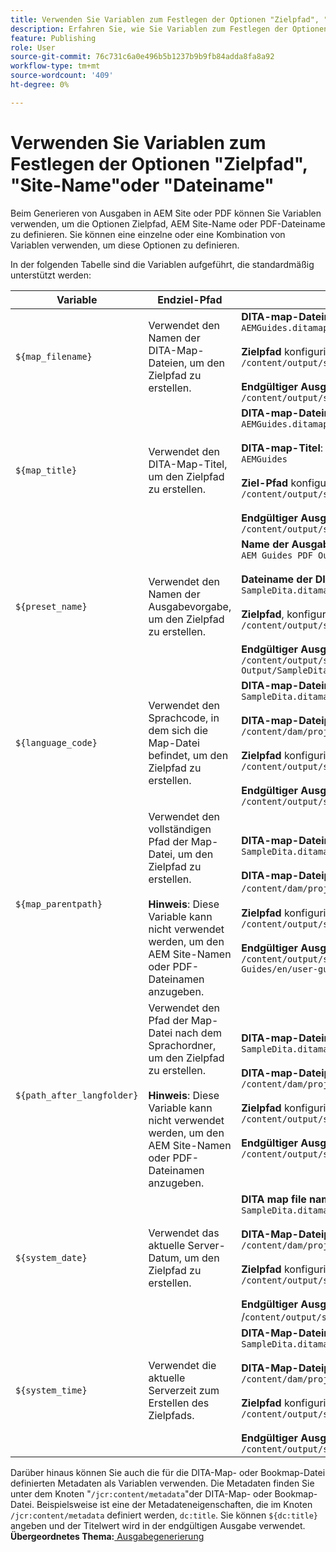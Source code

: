 ```yaml
---
title: Verwenden Sie Variablen zum Festlegen der Optionen "Zielpfad", "Site-Name"oder "Dateiname"
description: Erfahren Sie, wie Sie Variablen zum Festlegen der Optionen für Zielpfad, Site-Name oder Dateiname verwenden. Erfahren Sie mehr über native Variablen, die in AEM Guides unterstützt werden.
feature: Publishing
role: User
source-git-commit: 76c731c6a0e496b5b1237b9b9fb84adda8fa8a92
workflow-type: tm+mt
source-wordcount: '409'
ht-degree: 0%

---
```


# Verwenden Sie Variablen zum Festlegen der Optionen &quot;Zielpfad&quot;, &quot;Site-Name&quot;oder &quot;Dateiname&quot;


Beim Generieren von Ausgaben in AEM Site oder PDF können Sie Variablen verwenden, um die Optionen Zielpfad, AEM Site-Name oder PDF-Dateiname zu definieren. Sie können eine einzelne oder eine Kombination von Variablen verwenden, um diese Optionen zu definieren.

In der folgenden Tabelle sind die Variablen aufgeführt, die standardmäßig unterstützt werden:

| Variable | Endziel-Pfad | Beispiel |
| --- | --- | --- |
| `${map_filename}` | Verwendet den Namen der DITA-Map-Dateien, um den Zielpfad zu erstellen. | **DITA-map-Dateiname**:<br>`AEMGuides.ditamap`<br><br>**Zielpfad** konfiguriert als:<br>`/content/output/sites/${map_filename}`<br><br>**Endgültiger Ausgabespeicherort**:<br>`/content/output/sites/aemGuides/AEMGuides.html` |
| `${map_title}` | Verwendet den DITA-Map-Titel, um den Zielpfad zu erstellen. | **DITA-map-Dateiname**:<br>`AEMGuides.ditamap`<br><br>**DITA-map-Titel**:<br>`AEMGuides`<br><br>**Ziel-Pfad** konfiguriert als:<br>`/content/output/sites/${map_title}`<br><br>**Endgültiger Ausgabespeicherort**:<br>`/content/output/sites/AEMGuides/AEMGuides.html` |
| `${preset_name}` | Verwendet den Namen der Ausgabevorgabe, um den Zielpfad zu erstellen. | **Name der Ausgabevorgabe**:<br>`AEM Guides PDF Output`<br><br>**Dateiname der DITA-Zuordnung**:<br>`SampleDita.ditamap`<br><br>**Zielpfad**, konfiguriert als:<br>`/content/output/sites/${preset_name}`<br><br>**Endgültiger Ausgabespeicherort**:<br>`/content/output/sites/AEM Guides PDF Output/SampleDita.html` |
| `${language_code}` | Verwendet den Sprachcode, in dem sich die Map-Datei befindet, um den Zielpfad zu erstellen. | **DITA-map-Dateiname**:<br>`SampleDita.ditamap`<br><br>**DITA-map-Dateipfad**:<br>`/content/dam/projects/AEM-Guides/en/user-guide/`<br><br>**Zielpfad** konfiguriert als:<br>`/content/output/sites/${language_code}`<br><br>**Endgültiger Ausgabespeicherort**:<br>`/content/output/sites/en/SampleDita.html` |
| `${map_parentpath}` | Verwendet den vollständigen Pfad der Map-Datei, um den Zielpfad zu erstellen.<br><br>**Hinweis**: Diese Variable kann nicht verwendet werden, um den AEM Site-Namen oder PDF-Dateinamen anzugeben. | **DITA-map-Dateiname**:<br>`SampleDita.ditamap`<br><br>**DITA-map-Dateipfad**:<br>`/content/dam/projects/AEM-Guides/en/user-guide`/<br><br>**Zielpfad** konfiguriert als:<br>`/content/output/sites/${map_parentpath}`<br><br>**Endgültiger Ausgabespeicherort**:<br>`/content/output/sites/content/dam/projects/AEM-Guides/en/user-guide/SampleDita.html` |
| `${path_after_langfolder}` | Verwendet den Pfad der Map-Datei nach dem Sprachordner, um den Zielpfad zu erstellen.<br><br>**Hinweis**: Diese Variable kann nicht verwendet werden, um den AEM Site-Namen oder PDF-Dateinamen anzugeben. | **DITA-map-Dateiname**:<br>`SampleDita.ditamap`<br><br>**DITA-map-Dateipfad**:<br>`/content/dam/projects/AEM-Guides/en/user-guide/`<br><br>**Zielpfad** konfiguriert als:<br>`/content/output/sites/${path\_after\_langfolder}`<br><br>**Endgültiger Ausgabespeicherort**:<br>`/content/output/sites/user-guide/SampleDita.html` |
| `${system_date}` | Verwendet das aktuelle Server-Datum, um den Zielpfad zu erstellen. | **DITA map file name**: <br> `SampleDita.ditamap` <br><br> **DITA-Map-Dateipfad:** <br> `/content/dam/projects/AEM-Guides/en/user-guide/` <br><br> **Zielpfad** konfiguriert als: <br> `/content/output/sites/${system_date}` <br> <br> **Endgültiger Ausgabespeicherort:** <br> /`content/output/sites/08252023/SampleDita.html` |
| `${system_time}` | Verwendet die aktuelle Serverzeit zum Erstellen des Zielpfads. | **DITA-Map-Dateiname:** <br>`SampleDita.ditamap` <br> <br> **DITA-Map-Dateipfad:** <br>`/content/dam/projects/AEM-Guides/en/user-guide/` <br><Br>**Zielpfad** konfiguriert als: <br> `/content/output/sites/${system_time}`<br><br>**Endgültiger Ausgabespeicherort:**<br>`/content/output/sites/055612/SampleDita.html` |

Darüber hinaus können Sie auch die für die DITA-Map- oder Bookmap-Datei definierten Metadaten als Variablen verwenden. Die Metadaten finden Sie unter dem Knoten &quot;`/jcr:content/metadata`&quot;der DITA-Map- oder Bookmap-Datei. Beispielsweise ist eine der Metadateneigenschaften, die im Knoten `/jcr:content/metadata` definiert werden, `dc:title`. Sie können `${dc:title}` angeben und der Titelwert wird in der endgültigen Ausgabe verwendet.
**Übergeordnetes Thema:**[ Ausgabegenerierung](generate-output.md)

